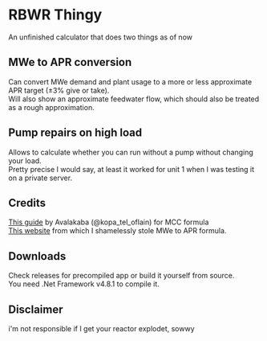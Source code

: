 # RBWR Thingy
An unfinished calculator that does two things as of now

## MWe to APR conversion
Can convert MWe demand and plant usage to a more or less approximate APR target (±3% give or take).\
Will also show an approximate feedwater flow, which should also be treated as a rough approximation.
## Pump repairs on high load
Allows to calculate whether you can run without a pump without changing your load.\
Pretty precise I would say, at least it worked for unit 1 when I was testing it on a private server.

## Credits
[This guide](https://docs.google.com/document/d/1Irwh4lIR1y15hKauZ3XupzsZ79sPYgwSfMnnWt8aulc/edit) by Avalakaba (@kopa_tel_oflain) for MCC formula\
[This website](https://nxrvi.github.io/rbwrmultitoolweb/) from which I shamelessly stole MWe to APR formula.

## Downloads
Check releases for precompiled app or build it yourself from source.\
You need .Net Framework v4.8.1 to compile it.

## Disclaimer
i'm not responsible if I get your reactor explodet, sowwy

